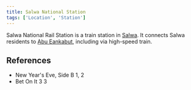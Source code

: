 ```yaml
---
title: Salwa National Station
tags: ['Location', 'Station']
---
```

Salwa National Rail Station is a train station in [Salwa](_wiki/salwa.md). It connects Salwa residents to [Abu Eankabut](_wiki/abu-eankabut.md), including via high-speed train.

## References
- New Year's Eve, Side B 1, 2
- Bet On It 3
3
